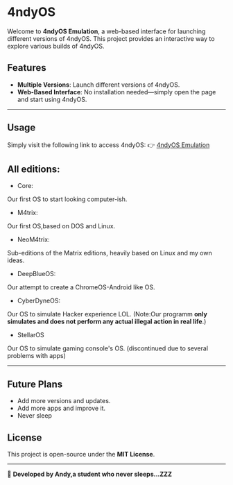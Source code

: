 # 4ndyOS 

Welcome to **4ndyOS Emulation**, a web-based interface for launching different versions of 4ndyOS. This project provides an interactive way to explore various builds of 4ndyOS.
## Features
- **Multiple Versions**: Launch different versions of 4ndyOS.
- **Web-Based Interface**: No installation needed—simply open the page and start using 4ndyOS.
---

## Usage
Simply visit the following link to access 4ndyOS:
👉 [4ndyOS Emulation](https://andy64lol.github.io/4ndyOS.github.io/index.html)

## All editions:
- Core:

Our first OS to start looking computer-ish.

- M4trix:

Our first OS,based on DOS and Linux.

- NeoM4trix:

Sub-editions of the Matrix editions, heavily based on Linux and my own ideas.

- DeepBlueOS:

Our attempt to create a ChromeOS-Android like OS.

- CyberDyneOS:

Our OS to simulate Hacker experience LOL. (Note:Our programm **only simulates and does not perform any actual illegal action in real life**.)

- StellarOS

Our OS to simulate gaming console's OS. (discontinued due to several problems with apps)

---

## Future Plans
- Add more versions and updates.
- Add more apps and improve it.
- Never sleep


## License
This project is open-source under the **MIT License**.

---

🚀 **Developed by Andy,a student who never sleeps...ZZZ**

